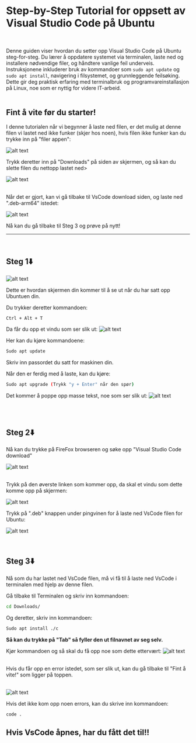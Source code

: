 # Step-by-Step Tutorial for oppsett av Visual Studio Code på Ubuntu

<br>

Denne guiden viser hvordan du setter opp Visual Studio Code på Ubuntu steg-for-steg. Du lærer å oppdatere systemet via terminalen, laste ned og installere nødvendige filer, og håndtere vanlige feil underveis. Instruksjonene inkluderer bruk av kommandoer som `sudo apt update` og `sudo apt install`, navigering i filsystemet, og grunnleggende feilsøking. Dette gir deg praktisk erfaring med terminalbruk og programvareinstallasjon på Linux, noe som er nyttig for videre IT-arbeid.
<br>
<br>

## Fint å vite før du starter!

I denne tutorialen når vi begynner å laste ned filen, er det mulig at denne filen vi lastet ned ikke funker (skjer hos noen), hvis filen ikke funker kan du trykke inn på "filer appen":

![alt text](../Flask-backend-Gunicorn-//Media/bob.png)

Trykk deretter inn på "Downloads" på siden av skjermen, og så kan du slette filen du nettopp lastet ned>

![alt text](../Flask-backend-Gunicorn-//Media/image-8.png)


<br>
Når det er gjort, kan vi gå tilbake til VsCode download siden, og laste ned ".deb-arm64" istedet:

![alt text](<../Flask-backend-Gunicorn-//Media/image (3)-1.png>)

Nå kan du gå tilbake til Steg 3 og prøve på nytt!

<hr>
<br>


## Steg 1⬇️
![alt text](../Flask-backend-Gunicorn-//Media/image.png)

Dette er hvordan skjermen din kommer til å se ut når du har satt opp Ubuntuen din.

Du trykker deretter kommandoen:
```bash
Ctrl + Alt + T
```
Da får du opp et vindu som ser slik ut:
![alt text](../Flask-backend-Gunicorn-//Media/image-2.png)

Her kan du kjøre kommandoene:
```bash
Sudo apt update
```
Skriv inn passordet du satt for maskinen din.



Når den er ferdig med å laste, kan du kjøre:
```bash
Sudo apt upgrade (Trykk "y + Enter" når den spør)
```

Det kommer å poppe opp masse tekst, noe som ser slik ut:
![alt text](../Flask-backend-Gunicorn-//Media/image-3.png)

<br>
<br>

## Steg 2⬇️
Nå kan du trykke på FireFox browseren og søke opp "Visual Studio Code download"

![alt text](../Flask-backend-Gunicorn-//Media/image-4.png)

<br>
Trykk på den øverste linken som kommer opp, da skal et vindu som dette komme opp på skjermen:

![alt text](../Flask-backend-Gunicorn-//Media/image-5.png)
<br>

Trykk på ".deb" knappen under pingvinen for å laste ned VsCode filen for Ubuntu:

![alt text](../Flask-backend-Gunicorn-/Media/image-6.png)

<br>

## Steg 3⬇️
Nå som du har lastet ned VsCode filen, må vi få til å laste ned VsCode i terminalen med hjelp av denne filen.

Gå tilbake til Terminalen og skriv inn kommandoen:
```bash
cd Downloads/
```

Og deretter, skriv inn kommandoen:
```bash
Sudo apt install ./c
```
**Så kan du trykke på "Tab" så fyller den ut filnavnet av seg selv.**

Kjør kommandoen og så skal du få opp noe som dette ettervært:
![alt text](<../Flask-backend-Gunicorn-//Media/image (3)-1.jpg>)

<br>
Hvis du får opp en error istedet, som ser slik ut, kan du gå tilbake til "Fint å vite!" som ligger på toppen. 

<br>
<br>

![alt text](../Flask-backend-Gunicorn-//Media/image-10.png)

Hvis det ikke kom opp noen errors, kan du skrive inn kommandoen:

```bash
code .
```

##  **Hvis VsCode åpnes, har du fått det til!!**
